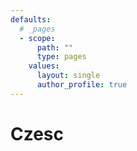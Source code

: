 ```yaml
---
defaults:
  # _pages
  - scope:
      path: ""
      type: pages
    values:
      layout: single
      author_profile: true
---
```


# Czesc

